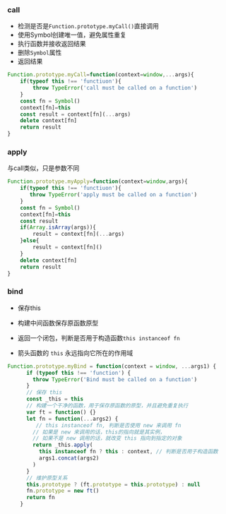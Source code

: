 ### call
- 检测是否是`Function.prototype.myCall()`直接调用
- 使用Symbol创建唯一值，避免属性重复
- 执行函数并接收返回结果
- 删除`Symbol`属性
- 返回结果
```js
Function.prototype.myCall=function(context=window,...args){
    if(typeof this !== 'functiuon'){
        throw TypeError('call must be called on a function')
    }
    const fn = Symbol()
    context[fn]=this
    const result = context[fn](...args)
    delete context[fn]
    return result
}
```
### apply
与call类似，只是参数不同
```js
Function.prototype.myApply=function(context=window,args){
    if(typeof this !== 'functiuon'){
       throw TypeError('apply must be called on a function')
    }
    const fn = Symbol()
    context[fn]=this
    const result
    if(Array.isArray(args)){
        result = context[fn](...args)
    }else{
        result = context[fn]()
    }
    delete context[fn]
    return result
}
```
### bind

- 保存this
- 构建中间函数保存原函数原型
- 返回一个闭包，判断是否用于构造函数`this instanceof fn `

- 箭头函数的 `this` 永远指向它所在的作用域
```js
Function.prototype.myBind = function(context = window, ...args1) {
      if (typeof this !== 'function') {
        throw TypeError('Bind must be called on a function')
      }
      // 保存 this
      const _this = this
      // 构建一个干净的函数，用于保存原函数的原型，并且避免重复执行
      var ft = function() {}
      let fn = function(...args2) {
         // this instanceof fn, 判断是否使用 new 来调用 fn
        // 如果是 new 来调用的话，this的指向就是其实例，
        // 如果不是 new 调用的话，就改变 this 指向到指定的对象
        return _this.apply(
          this instanceof fn ? this : context, // 判断是否用于构造函数
          args1.concat(args2)
        )
      }
      // 维护原型关系
      this.prototype ? (ft.prototype = this.prototype) : null
      fn.prototype = new ft()
      return fn
    }
```
